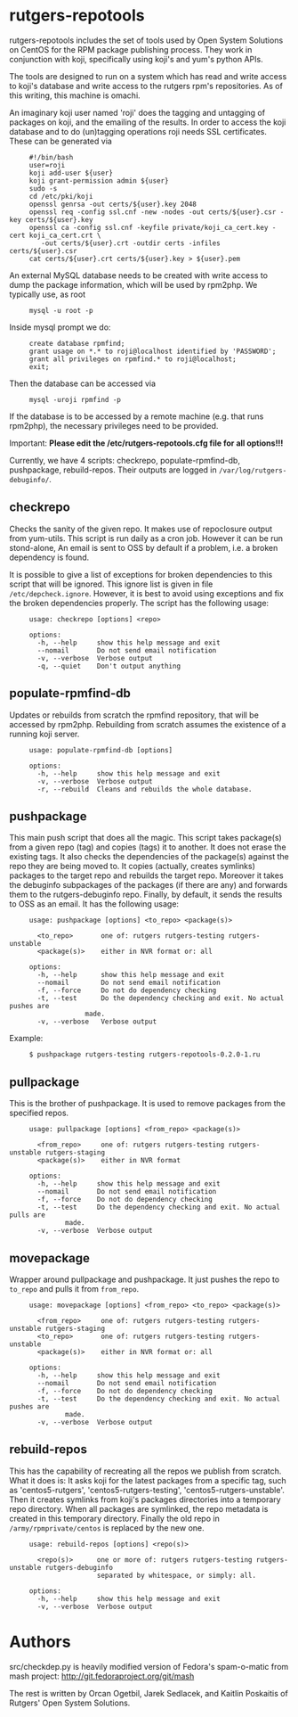 rutgers-repotools
=================
rutgers-repotools includes the set of tools used by Open System Solutions on
CentOS for the RPM package publishing process. They work in conjunction with
koji, specifically using koji's and yum's python APIs.

The tools are designed to run on a system which has read and write access to
koji's database and write access to the rutgers rpm's repositories. As of this
writing, this machine is omachi.

An imaginary koji user named 'roji' does the tagging and untagging of packages
on koji, and the emailing of the results. In order to access the koji database
and to do (un)tagging operations roji needs SSL certificates. These can be
generated via
```
     #!/bin/bash
     user=roji
     koji add-user ${user}
     koji grant-permission admin ${user}
     sudo -s
     cd /etc/pki/koji
     openssl genrsa -out certs/${user}.key 2048
     openssl req -config ssl.cnf -new -nodes -out certs/${user}.csr -key certs/${user}.key
     openssl ca -config ssl.cnf -keyfile private/koji_ca_cert.key -cert koji_ca_cert.crt \
        -out certs/${user}.crt -outdir certs -infiles certs/${user}.csr
     cat certs/${user}.crt certs/${user}.key > ${user}.pem
```
An external MySQL database needs to be created with write access to dump the package
information, which will be used by rpm2php. We typically use, as root
```
     mysql -u root -p
```
Inside mysql prompt we do:
```
     create database rpmfind;
     grant usage on *.* to roji@localhost identified by 'PASSWORD';
     grant all privileges on rpmfind.* to roji@localhost;
     exit;
```
Then the database can be accessed via
```
     mysql -uroji rpmfind -p
```
If the database is to be accessed by a remote machine (e.g. that runs rpm2php),
the  necessary privileges need to be provided.

Important: **Please edit the /etc/rutgers-repotools.cfg file for all
options!!!**

Currently, we have 4 scripts: checkrepo, populate-rpmfind-db, pushpackage,
rebuild-repos. Their outputs are logged in `/var/log/rutgers-debuginfo/`.


checkrepo
---------
Checks the sanity of the given repo. It makes use of repoclosure output from
yum-utils. This script is run daily as a cron job. However it can be run
stond-alone, An email is sent to OSS by default if a problem, i.e. a broken
dependency is found. 

It is possible to give a list of exceptions for broken dependencies to this
script that will be ignored. This ignore list is given in file
`/etc/depcheck.ignore`. However, it is best to avoid using exceptions and fix
the broken dependencies properly. The script has the following usage:
```
     usage: checkrepo [options] <repo>

     options:
       -h, --help     show this help message and exit
       --nomail       Do not send email notification
       -v, --verbose  Verbose output
       -q, --quiet    Don't output anything
```

populate-rpmfind-db
-------------------
Updates or rebuilds from scratch the rpmfind repository, that will be accessed by
rpm2php. Rebuilding from scratch assumes the existence of a running koji server.
```
     usage: populate-rpmfind-db [options]

     options:
       -h, --help     show this help message and exit
       -v, --verbose  Verbose output
       -r, --rebuild  Cleans and rebuilds the whole database.
```

pushpackage
-----------
This main push script that does all the magic. This script takes package(s) from
a given repo (tag) and copies (tags) it to another. It does not erase
the existing tags. It also checks the dependencies of the package(s) against the
repo they are being moved to. It copies (actually, creates symlinks) packages to
the target repo and rebuilds the target repo. Moreover it takes the debuginfo
subpackages of the packages (if there are any) and forwards them to the 
rutgers-debuginfo repo. Finally, by default, it sends the results to OSS as an 
email. It has the following usage:
```
     usage: pushpackage [options] <to_repo> <package(s)>

       <to_repo>       one of: rutgers rutgers-testing rutgers-unstable
       <package(s)>    either in NVR format or: all

     options:
       -h, --help      show this help message and exit
       --nomail        Do not send email notification
       -f, --force     Do not do dependency checking
       -t, --test      Do the dependency checking and exit. No actual pushes are
       	   	       made.
       -v, --verbose   Verbose output
```

Example:
```
     $ pushpackage rutgers-testing rutgers-repotools-0.2.0-1.ru
```


pullpackage
-----------------
This is the brother of pushpackage. It is used to remove packages from the
specified repos.
```
     usage: pullpackage [options] <from_repo> <package(s)>

       <from_repo>     one of: rutgers rutgers-testing rutgers-unstable rutgers-staging
       <package(s)>    either in NVR format

     options:
       -h, --help     show this help message and exit
       --nomail       Do not send email notification
       -f, --force    Do not do dependency checking
       -t, --test     Do the dependency checking and exit. No actual pulls are
		      made.
       -v, --verbose  Verbose output
```

movepackage
-----------------
Wrapper around pullpackage and pushpackage. It just pushes the repo to
`to_repo` and pulls it from `from_repo`.
```
     usage: movepackage [options] <from_repo> <to_repo> <package(s)>

       <from_repo>     one of: rutgers rutgers-testing rutgers-unstable rutgers-staging
       <to_repo>       one of: rutgers rutgers-testing rutgers-unstable
       <package(s)>    either in NVR format or: all

     options:
       -h, --help     show this help message and exit
       --nomail       Do not send email notification
       -f, --force    Do not do dependency checking
       -t, --test     Do the dependency checking and exit. No actual pushes are
		      made.
       -v, --verbose  Verbose output
```

rebuild-repos
-------------
This has the capability of recreating all the repos we publish from scratch.
What it does is: It asks koji for the latest packages from a specific tag,
such as 'centos5-rutgers', 'centos5-rutgers-testing', 'centos5-rutgers-unstable'.
Then it creates symlinks from koji's packages directories into a temporary
repo directory. When all packages are symlinked, the repo metadata is created in
this temporary directory. Finally the old repo in `/army/rpmprivate/centos` is
replaced by the new one.
```
     usage: rebuild-repos [options] <repo(s)>

       <repo(s)>      one or more of: rutgers rutgers-testing rutgers-unstable rutgers-debuginfo
                      separated by whitespace, or simply: all.

     options:
       -h, --help     show this help message and exit
       -v, --verbose  Verbose output
```

Authors
=======
src/checkdep.py is heavily modified version of Fedora's spam-o-matic from mash
project:
http://git.fedoraproject.org/git/mash

The rest is written by Orcan Ogetbil, Jarek Sedlacek, and Kaitlin Poskaitis of Rutgers'
Open System Solutions.
